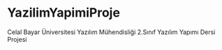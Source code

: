 # YazilimYapimiProje
Celal Bayar Üniversitesi Yazılım Mühendisliği 2.Sınıf Yazılım Yapımı Dersi Projesi
